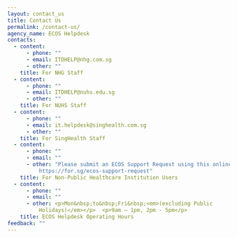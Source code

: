 ```yaml
---
layout: contact_us
title: Contact Us
permalink: /contact-us/
agency_name: ECOS Helpdesk
contacts:
  - content:
      - phone: ""
      - email: ITDHELP@nhg.com.sg
      - other: ""
    title: For NHG Staff
  - content:
      - phone: ""
      - email: ITDHELP@nuhs.edu.sg
      - other: ""
    title: For NUHS Staff
  - content:
      - phone: ""
      - email: it.helpdesk@singhealth.com.sg
      - other: ""
    title: For SingHealth Staff
  - content:
      - phone: ""
      - email: ""
      - other: "Please submit an ECOS Support Request using this online form here:
          https://for.sg/ecos-support-request"
    title: For Non-Public Healthcare Institution Users
  - content:
      - phone: ""
      - email: ""
      - other: <p>Mon&nbsp;to&nbsp;Fri&nbsp;<em>(excluding Public
          Holidays)</em></p>  <p>9am – 1pm, 2pm - 5pm</p>
    title: ECOS Helpdesk Operating Hours
feedback: ""
---
```


